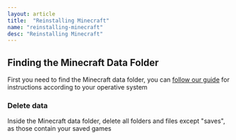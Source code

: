 ```yaml
---
layout: article
title:  "Reinstalling Minecraft"
name: "reinstalling-minecraft"
desc: "Reinstalling Minecraft"
---
```


## Finding the Minecraft Data Folder
First you need to find the Minecraft data folder, you can [follow our guide](/help/finding-minecraft-data-folder) for instructions according to your operative system

### Delete data
Inside the Minecraft data folder, delete all folders and files except "saves", as those contain your saved games 
